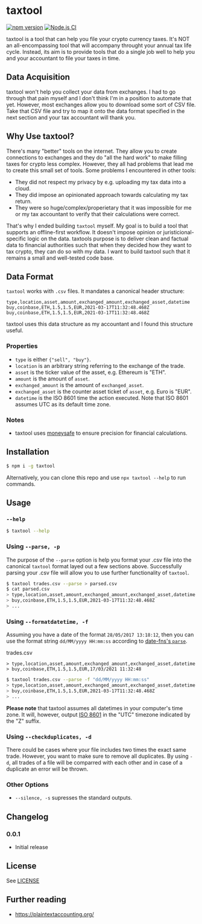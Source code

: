 # taxtool

[![npm version](https://badge.fury.io/js/taxtool.svg)](https://badge.fury.io/js/taxtool)
[![Node.js CI](https://github.com/TimDaub/taxtool/actions/workflows/node.js.yml/badge.svg)](https://github.com/TimDaub/taxtool/actions/workflows/node.js.yml)

taxtool is a tool that can help you file your crypto currency taxes. It's NOT
an all-encompassing tool that will accompany throught your annual tax life
cycle. Instead, its aim is to provide tools that do a single job well to help
you and your accountant to file your taxes in time.

## Data Acquisition

taxtool won't help you collect your data from exchanges. I had to go through
that pain myself and I don't think I'm in a position to automate that yet.
However, most exchanges allow you to download some sort of CSV file. Take that
CSV file and try to map it onto the data format specified in the next section
and your tax accountant will thank you.

## Why Use taxtool?

There's many "better" tools on the internet. They allow you to create
connections to exchanges and they do "all the hard work" to make filling taxes
for crypto less complex. However, they all had problems that lead me to create
this small set of tools. Some problems I encountered in other tools:

- They did not respect my privacy by e.g. uploading my tax data into a cloud.
- They did impose an opinionated approach towards calculating my tax return.
- They were so huge/complex/properietary that it was impossible for me or my
  tax accountant to verify that their calculations were correct.

That's why I ended building `taxtool` myself. My goal is to build a tool that
supports an offline-first workflow. It doesn't impose opinion or
juristicional-specific logic on the data. taxtools purpose is to deliver clean
and factual data to financial authorities such that when they decided how they
want to tax crypto, they can do so with my data. I want to build taxtool such
that it remains a small and well-tested code base.

## Data Format

`taxtool` works with `.csv` files. It mandates a canonical header structure:

```csv
type,location,asset,amount,exchanged_amount,exchanged_asset,datetime
buy,coinbase,ETH,1.5,1.5,EUR,2021-03-17T11:32:48.468Z
buy,coinbase,ETH,1.5,1.5,EUR,2021-03-17T11:32:48.468Z
```

taxtool uses this data structure as my accountant and I found this
structure useful.

### Properties

- `type` is either `{"sell", "buy"}`.
- `location` is an arbitrary string referring to the exchange of the trade.
- `asset` is the ticker value of the asset, e.g. Ethereum is "ETH".
- `amount` is the amount of `asset`.
- `exchanged_amount` is the amount of `exchanged_asset`.
- `exchanged_asset` is the counter asset ticket of `asset`, e.g. Euro is "EUR".
- `datetime` is the ISO 8601 time the action executed. Note that ISO 8601 assumes
  UTC as its default time zone.

### Notes

- taxtool uses [moneysafe](https://www.npmjs.com/package/moneysafe) to ensure
  precision for financial calculations.

## Installation

```bash
$ npm i -g taxtool
```

Alternatively, you can clone this repo and use `npx taxtool --help` to run
commands.

## Usage

### `--help`

```bash
$ taxtool --help
```

### Using `--parse, -p`

The purpose of the `--parse` option is help you format your .csv file into the
canonical `taxtool` format layed out a few sections above. Successfully parsing
your .csv file will allow you to use further functionality of `taxtool`.

```bash
$ taxtool trades.csv --parse > parsed.csv
$ cat parsed.csv
> type,location,asset,amount,exchanged_amount,exchanged_asset,datetime
> buy,coinbase,ETH,1.5,1.5,EUR,2021-03-17T11:32:48.468Z
> ...
```

### Using `--formatdatetime, -f`

Assuming you have a date of the format `28/05/2017 13:18:12`, then you can use
the format string `dd/MM/yyyy HH:mm:ss` according to [date-fns's
`parse`](https://date-fns.org/v2.8.1/docs/parse).

trades.csv
```csv
> type,location,asset,amount,exchanged_amount,exchanged_asset,datetime
> buy,coinbase,ETH,1.5,1.5,EUR,17/03/2021 11:32:48
```

```bash
$ taxtool trades.csv --parse -f "dd/MM/yyyy HH:mm:ss"
> type,location,asset,amount,exchanged_amount,exchanged_asset,datetime
> buy,coinbase,ETH,1.5,1.5,EUR,2021-03-17T11:32:48.468Z
> ...
```

**Please note** that taxtool assumes all datetimes in your computer's time
zone. It will, however, output [ISO
8601](https://developer.mozilla.org/en-US/docs/Web/JavaScript/Reference/Global_Objects/Date/toISOString)
in the "UTC" timezone indicated by the "Z" suffix.

### Using `--checkduplicates, -d`

There could be cases where your file includes two times the exact same trade.
However, you want to make sure to remove all duplicates. By using `-d`, all
trades of a file will be comparred with each other and in case of a duplicate
an error will be thrown.

### Other Options

- `--silence, -s` supresses the standard outputs.

## Changelog

### 0.0.1

- Initial release

## License

See [LICENSE](./LICENSE)

## Further reading

- https://plaintextaccounting.org/
